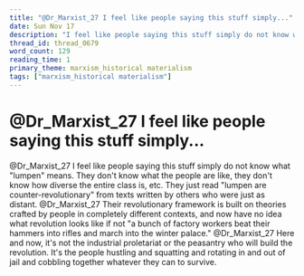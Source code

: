 ```yaml
---
title: "@Dr_Marxist_27 I feel like people saying this stuff simply..."
date: Sun Nov 17
description: "I feel like people saying this stuff simply do not know what 'lumpen' means."
thread_id: thread_0679
word_count: 129
reading_time: 1
primary_theme: marxism_historical materialism
tags: ["marxism_historical materialism"]
---
```


# @Dr_Marxist_27 I feel like people saying this stuff simply...

@Dr_Marxist_27 I feel like people saying this stuff simply do not know what "lumpen" means. They don't know what the people are like, they don't know how diverse the entire class is, etc. They just read "lumpen are counter-revolutionary" from texts written by others who were just as distant. @Dr_Marxist_27 Their revolutionary framework is built on theories crafted by people in completely different contexts, and now have no idea what revolution looks like if not "a bunch of factory workers beat their hammers into rifles and march into the winter palace." @Dr_Marxist_27 Here and now, it's not the industrial proletariat or the peasantry who will build the revolution. It's the people hustling and squatting and rotating in and out of jail and cobbling together whatever they can to survive.